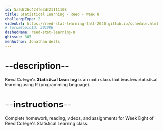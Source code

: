 ```yaml
---
id: 5a9d726c424fe3d321111108
title: Statistical Learning - Reed - Week 8
challengeType: 2
videoUrl: https://reed-stat-learning-fall-2020.github.io/schedule.html
# forumTopicId: 301086
dashedName: reed-stat-learning-8
ghissue: 305
menAuthor: Jonathan Wells
---
```


# --description--

Reed College's __Statistical Learning__ is an math class that teaches statistical learning using R (programming language).

# --instructions--

Complete homework, reading, videos, and assignments for Week Eight of Reed College's Statistical Learning class.